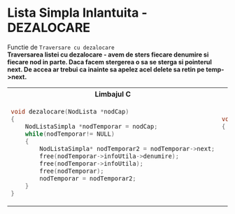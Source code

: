 # Lista Simpla Inlantuita - DEZALOCARE
 Functie de `Traversare cu dezalocare`</br>
**Traversarea listei cu dezalocare - avem de sters fiecare denumire si fiecare nod in parte. Daca facem stergerea o sa se sterga si pointerul next. De accea ar trebui ca inainte sa apelez acel delete sa retin pe temp->next.**</br>

<!--************************************ TABEL****************************************************-->
<table>
<tbody>
<!------------------------------------------ TITLU-------------------------------------------------->
<tr>
<th>Limbajul C</th>
<th>Limbajul C++</th>
</tr>
<!----------------------------------------- TITLU--------------------------------------------------->	
<!--------------------------------------- PRIMA COLOANA - LIMBAJUL C--------------------------------->
<tr>
<td>
	
```cpp
void dezalocare(NodLista *nodCap)
{
	NodListaSimpla *nodTemporar = nodCap;
	while(nodTemporar!= NULL)
	{
		NodListaSimpla* nodTemporar2 = nodTemporar->next;
		free(nodTemporar->infoUtila->denumire);
		free(nodTemporar->infoUtila);
		free(nodTemporar);
		nodTemporar = nodTemporar2;
	}
}
```
				
</td>
<!------------------------------------ A DOUA COLOANA - LIMBAJUL C++------------------------------------>
<td>
	
```cpp
void dezalocare(NodLista* nodCap)
{
	NodLstaSimpla* nodTemporar = nodCap;
	while (nodTemporar != NULL)
	{
		nodListaSimpla* nodTemporar2 = nodTemporar->next;
		delete[] nodTemporar->infoUtila.denumire;
		delete nodTemporar;
		nodTemporar = nodTemporar2;
	}
```

</td>
</tr>
</tbody>
</table>
<!--************************************ TABEL****************************************************-->
